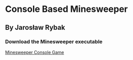 # Console Based Minesweeper
## By Jarosław Rybak

### Download the Minesweeper executable
[Minesweeper Console Game]()
